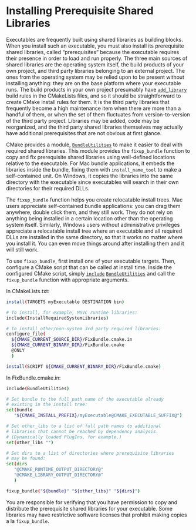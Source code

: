 # Installing Prerequisite Shared Libraries
Executables are frequently built using shared libraries as building blocks. When you install such an executable, you must also install its prerequisite shared libraries, called “prerequisites” because the executable requires their presence in order to load and run properly. The three main sources of shared libraries are the operating system itself, the build products of your own project, and third party libraries belonging to an external project. The ones from the operating system may be relied upon to be present without installing anything: they are on the base platform where your executable runs. The build products in your own project presumably have [`add_library`](https://cmake.org/cmake/help/latest/command/add_library.html#command:add_library) build rules in the CMakeLists files, and so it should be straightforward to create CMake install rules for them. It is the third party libraries that frequently become a high maintenance item when there are more than a handful of them, or when the set of them fluctuates from version-to-version of the third party project. Libraries may be added, code may be reorganized, and the third party shared libraries themselves may actually have additional prerequisites that are not obvious at first glance.

CMake provides a module, [`BundleUtilities`](https://cmake.org/cmake/help/latest/module/BundleUtilities.html#module:BundleUtilities) to make it easier to deal with required shared libraries. This module provides the `fixup_bundle` function to copy and fix prerequisite shared libraries using well-defined locations relative to the executable. For Mac bundle applications, it embeds the libraries inside the bundle, fixing them with `install_name_tool` to make a self-contained unit. On Windows, it copies the libraries into the same directory with the executable since executables will search in their own directories for their required DLLs.

The `fixup_bundle` function helps you create relocatable install trees. Mac users appreciate self-contained bundle applications: you can drag them anywhere, double click them, and they still work. They do not rely on anything being installed in a certain location other than the operating system itself. Similarly, Windows users without administrative privileges appreciate a relocatable install tree where an executable and all required DLLs are installed in the same directory, so that it works no matter where you install it. You can even move things around after installing them and it will still work.

To use `fixup_bundle`, first install one of your executable targets. Then, configure a CMake script that can be called at install time. Inside the configured CMake script, simply [`include`](https://cmake.org/cmake/help/latest/command/include.html#command:include) [`BundleUtilities`](https://cmake.org/cmake/help/latest/module/BundleUtilities.html#module:BundleUtilities) and call the `fixup_bundle` function with appropriate arguments.

In CMakeLists.txt:
```sh
install(TARGETS myExecutable DESTINATION bin)

# To install, for example, MSVC runtime libraries:
include(InstallRequiredSystemLibraries)

# To install other/non-system 3rd party required libraries:
configure_file(
  ${CMAKE_CURRENT_SOURCE_DIR}/FixBundle.cmake.in
  ${CMAKE_CURRENT_BINARY_DIR}/FixBundle.cmake
  @ONLY
  )

install(SCRIPT ${CMAKE_CURRENT_BINARY_DIR}/FixBundle.cmake)
```

In FixBundle.cmake.in:
```sh
include(BundleUtilities)

# Set bundle to the full path name of the executable already
# existing in the install tree:
set(bundle
   "${CMAKE_INSTALL_PREFIX}/myExecutable@CMAKE_EXECUTABLE_SUFFIX@")

# Set other_libs to a list of full path names to additional
# libraries that cannot be reached by dependency analysis.
# (Dynamically loaded PlugIns, for example.)
set(other_libs "")

# Set dirs to a list of directories where prerequisite libraries
# may be found:
set(dirs
   "@CMAKE_RUNTIME_OUTPUT_DIRECTORY@"
   "@CMAKE_LIBRARY_OUTPUT_DIRECTORY@"
   )

fixup_bundle("${bundle}" "${other_libs}" "${dirs}")
```

You are responsible for verifying that you have permission to copy and distribute the prerequisite shared libraries for your executable. Some libraries may have restrictive software licenses that prohibit making copies a la `fixup_bundle`.
